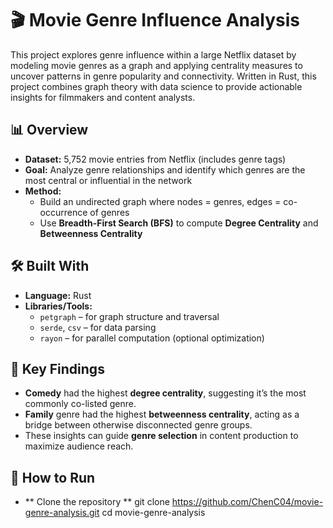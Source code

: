 # 🎬 Movie Genre Influence Analysis

This project explores genre influence within a large Netflix dataset by modeling movie genres as a graph and applying centrality measures to uncover patterns in genre popularity and connectivity. Written in Rust, this project combines graph theory with data science to provide actionable insights for filmmakers and content analysts.

## 📊 Overview

- **Dataset:** 5,752 movie entries from Netflix (includes genre tags)
- **Goal:** Analyze genre relationships and identify which genres are the most central or influential in the network
- **Method:** 
  - Build an undirected graph where nodes = genres, edges = co-occurrence of genres
  - Use **Breadth-First Search (BFS)** to compute **Degree Centrality** and **Betweenness Centrality**

## 🛠️ Built With

- **Language:** Rust  
- **Libraries/Tools:**  
  - `petgraph` – for graph structure and traversal  
  - `serde`, `csv` – for data parsing  
  - `rayon` – for parallel computation (optional optimization)  

## 📌 Key Findings

- **Comedy** had the highest **degree centrality**, suggesting it’s the most commonly co-listed genre.
- **Family** genre had the highest **betweenness centrality**, acting as a bridge between otherwise disconnected genre groups.
- These insights can guide **genre selection** in content production to maximize audience reach.

## 🚀 How to Run
- ** Clone the repository **
  git clone https://github.com/ChenC04/movie-genre-analysis.git
  cd movie-genre-analysis
